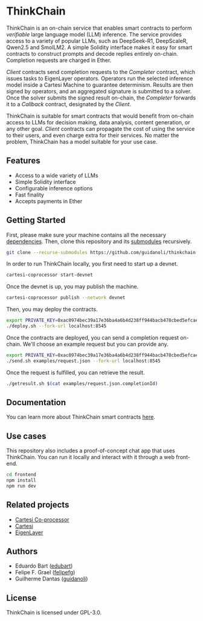 # ThinkChain

ThinkChain is an on-chain service that enables smart contracts to perform _verifiable_ large language model (LLM) inference.
The service provides access to a variety of popular LLMs, such as DeepSeek-R1, DeepScaleR, Qwen2.5 and SmolLM2.
A simple Solidity interface makes it easy for smart contracts to construct prompts and decode replies entirely on-chain.
Completion requests are charged in Ether.

_Client_ contracts send completion requests to the _Completer_ contract, which issues tasks to EigenLayer operators.
Operators run the selected inference model inside a Cartesi Machine to guarantee determinism.
Results are then signed by operators, and an aggregated signature is submitted to a solver.
Once the solver submits the signed result on-chain, the _Completer_ forwards it to a _Callback_ contract, designated by the _Client_.

ThinkChain is suitable for smart contracts that would benefit from on-chain access to LLMs for decision making, data analysis, content generation, or any other goal.
_Client_ contracts can propagate the cost of using the service to their users, and even charge extra for their services.
No matter the problem, ThinkChain has a model suitable for your use case.

## Features

- Access to a wide variety of LLMs
- Simple Solidity interface
- Configurable inference options
- Fast finality
- Accepts payments in Ether

## Getting Started

First, please make sure your machine contains all the necessary [dependencies](https://docs.mugen.builders/cartesi-co-processor-tutorial/installation).
Then, clone this repository and its [submodules](https://git-scm.com/book/en/v2/Git-Tools-Submodules) recursively.

```sh
git clone --recurse-submodules https://github.com/guidanoli/thinkchain.git
```

In order to run ThinkChain locally, you first need to start up a devnet.

```sh
cartesi-coprocessor start-devnet
```

Once the devnet is up, you may publish the machine.

```sh
cartesi-coprocessor publish --network devnet
```

Then, you may deploy the contracts.

```sh
export PRIVATE_KEY=0xac0974bec39a17e36ba4a6b4d238ff944bacb478cbed5efcae784d7bf4f2ff80
./deploy.sh --fork-url localhost:8545
```

Once the contracts are deployed, you can send a completion request on-chain.
We'll choose an example request but you can provide any.

```sh
export PRIVATE_KEY=0xac0974bec39a17e36ba4a6b4d238ff944bacb478cbed5efcae784d7bf4f2ff80
./send.sh examples/request.json --fork-url localhost:8545
```

Once the request is fulfilled, you can retrieve the result.

```sh
./getresult.sh $(cat examples/request.json.completionId)
```

## Documentation

You can learn more about ThinkChain smart contracts [here](./contracts/README.md).

## Use cases

This repository also includes a proof-of-concept chat app that uses ThinkChain.
You can run it locally and interact with it through a web front-end.

```sh
cd frontend
npm install
npm run dev
```

## Related projects

- [Cartesi Co-processor](https://github.com/zippiehq/cartesi-coprocessor)
- [Cartesi](https://cartesi.io/)
- [EigenLayer](https://www.eigenlayer.xyz/)

## Authors

- Eduardo Bart ([edubart](https://github.com/edubart))
- Felipe F. Grael ([felipefg](https://github.com/felipefg))
- Guilherme Dantas ([guidanoli](https://github.com/guidanoli))

## License

ThinkChain is licensed under GPL-3.0.
